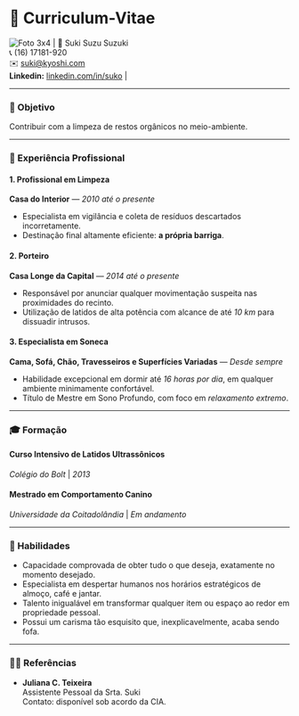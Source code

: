 # :feet: Curriculum-Vitae

![Foto 3x4](https://github.com/user-attachments/assets/16ec4039-1082-4a98-9838-59a2f23cffea) | :round_pushpin: Suki Suzu Suzuki                                              
:telephone_receiver: (16) 17181-920  
:envelope: suki@kyoshi.com                                                                                               
**Linkedin:** [linkedin.com/in/suko](#) |


---
### :fork_and_knife: Objetivo
Contribuir com a limpeza de restos orgânicos no meio-ambiente.

---
### :briefcase: Experiência Profissional

#### 1. **Profissional em Limpeza**
**Casa do Interior** — *2010 até o presente*  
- Especialista em vigilância e coleta de resíduos descartados incorretamente.  
- Destinação final altamente eficiente: **a própria barriga**.

#### 2. **Porteiro**
**Casa Longe da Capital** — *2014 até o presente*  
- Responsável por anunciar qualquer movimentação suspeita nas proximidades do recinto.  
- Utilização de latidos de alta potência com alcance de até *10 km* para dissuadir intrusos.  

#### 3. **Especialista em Soneca**
**Cama, Sofá, Chão, Travesseiros e Superfícies Variadas** — *Desde sempre*  
- Habilidade excepcional em dormir até *16 horas por dia*, em qualquer ambiente minimamente confortável.  
- Título de Mestre em Sono Profundo, com foco em *relaxamento extremo*.  

---

### :mortar_board: Formação

#### Curso Intensivo de Latidos Ultrassônicos  
*Colégio do Bolt* | *2013*

#### Mestrado em Comportamento Canino  
*Universidade da Coitadolândia* | *Em andamento*

--- 
### :pushpin: Habilidades
- Capacidade comprovada de obter tudo o que deseja, exatamente no momento desejado.
- Especialista em despertar humanos nos horários estratégicos de almoço, café e jantar.
- Talento inigualável em transformar qualquer item ou espaço ao redor em propriedade pessoal.
- Possui um carisma tão esquisito que, inexplicavelmente, acaba sendo fofa.

---
### :ok_woman: Referências
- **Juliana C. Teixeira**                                                                                                       
 Assistente Pessoal da Srta. Suki                                                                                                 
 Contato: disponível sob acordo da CIA.
